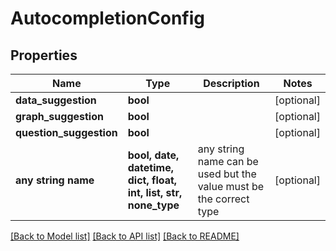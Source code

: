 # AutocompletionConfig


## Properties
Name | Type | Description | Notes
------------ | ------------- | ------------- | -------------
**data_suggestion** | **bool** |  | [optional] 
**graph_suggestion** | **bool** |  | [optional] 
**question_suggestion** | **bool** |  | [optional] 
**any string name** | **bool, date, datetime, dict, float, int, list, str, none_type** | any string name can be used but the value must be the correct type | [optional]

[[Back to Model list]](../README.md#documentation-for-models) [[Back to API list]](../README.md#documentation-for-api-endpoints) [[Back to README]](../README.md)


